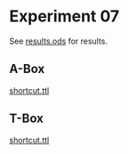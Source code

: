 # Experiment 07

See [results.ods](../results.ods) for results.

## A-Box

[shortcut.ttl](../../knowledgegraph/a-box/shortcut.ttl)

## T-Box

[shortcut.ttl](../../knowledgegraph/t-box/shortcut.ttl)
